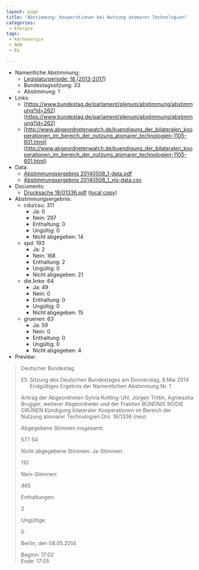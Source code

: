 ```yaml
---
layout: page
title: "Abstimmung: Kooperationen bei Nutzung atomarer Technologien"
categories:
 - Energie
tags:
 - Kernenergie
 - AKW
 - EU

---
```


* Namentliche Abstimmung:
    * [Legislaturperiode: 18 (2013-2017)](https://de.wikipedia.org/wiki/18._Deutscher_Bundestag)
    * Bundestagssitzung: 33
    * Abstimmung: 1
* Links: 
    * [https://www.bundestag.de/parlament/plenum/abstimmung/abstimmung?id=262](https://www.bundestag.de/parlament/plenum/abstimmung/abstimmung?id=262)
    * [http://www.abgeordnetenwatch.de/kuendigung_der_bilateralen_kooperationen_im_bereich_der_nutzung_atomarer_technologien-1105-601.html](http://www.abgeordnetenwatch.de/kuendigung_der_bilateralen_kooperationen_im_bereich_der_nutzung_atomarer_technologien-1105-601.html)
* Data: 
    * [Abstimmungsergebnis 20140508_1-data.pdf](/res/abstimmungsliste/20140508_1-data.pdf)
    * [Abstimmungsergebnis 20140508_1_xls-data.csv](/res/abstimmungsliste/analyses/20140508_1_xls-data.csv)
* Documents: 
    * [Drucksache 18/01336.pdf](http://dip21.bundestag.de/dip21/btd/18/013/1801336.pdf) ([local copy](/res/abstimmungsdaten/018-033-01/1801336.pdf))
* Abstimmungsergebnis:
    * cdu/csu: 311
        * Ja: 0
        * Nein: 297
        * Enthaltung: 0
        * Ungültig: 0
        * Nicht abgegeben: 14
    * spd: 193
        * Ja: 2
        * Nein: 168
        * Enthaltung: 2
        * Ungültig: 0
        * Nicht abgegeben: 21
    * die.linke: 64
        * Ja: 49
        * Nein: 0
        * Enthaltung: 0
        * Ungültig: 0
        * Nicht abgegeben: 15
    * gruenen: 63
        * Ja: 59
        * Nein: 0
        * Enthaltung: 0
        * Ungültig: 0
        * Nicht abgegeben: 4
* Preview: 
> Deutscher Bundestag
> 
> 33. Sitzung des Deutschen Bundestages
> am Donnerstag, 8.Mai 2014
> Endgültiges Ergebnis der Namentlichen Abstimmung Nr. 1
> 
> Antrag der Abgeordneten Sylvia Kotting-Uhl, Jürgen Trittin, Agnieszka Brugger, weiterer
> Abgeordneter und der Fraktion BÜNDNIS 90/DIE GRÜNEN
> Kündigung bilateraler Kooperationen im Bereich der Nutzung atomarer Technologien
> Drs. 18/1336 (neu)
> 
> Abgegebene Stimmen insgesamt:
> 
> 577
> 54
> 
> Nicht abgegebene Stimmen:
> Ja-Stimmen:
> 
> 110
> 
> Nein-Stimmen:
> 
> 465
> 
> Enthaltungen:
> 
> 2
> 
> Ungültige:
> 
> 0
> 
> Berlin, den 08.05.2014
> 
> Beginn: 17:02  
> Ende: 17:05
